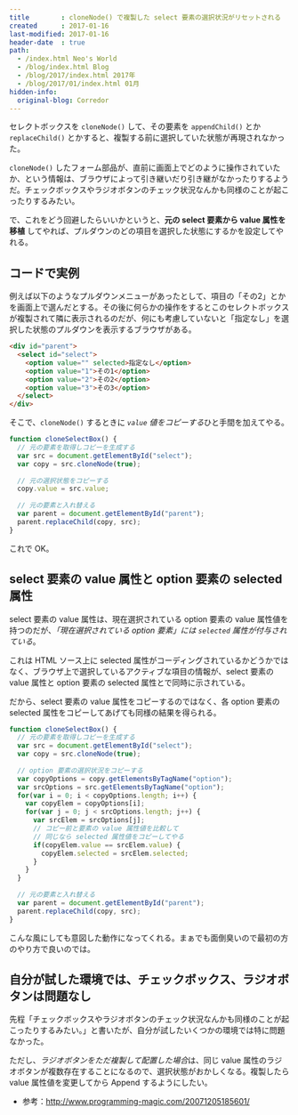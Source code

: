```yaml
---
title        : cloneNode() で複製した select 要素の選択状況がリセットされる
created      : 2017-01-16
last-modified: 2017-01-16
header-date  : true
path:
  - /index.html Neo's World
  - /blog/index.html Blog
  - /blog/2017/index.html 2017年
  - /blog/2017/01/index.html 01月
hidden-info:
  original-blog: Corredor
---
```


セレクトボックスを `cloneNode()` して、その要素を `appendChild()` とか `replaceChild()` とかすると、複製する前に選択していた状態が再現されなかった。

`cloneNode()` したフォーム部品が、直前に画面上でどのように操作されていたか、という情報は、ブラウザによって引き継いだり引き継がなかったりするようだ。チェックボックスやラジオボタンのチェック状況なんかも同様のことが起こったりするみたい。

で、これをどう回避したらいいかというと、**元の select 要素から value 属性を移植** してやれば、プルダウンのどの項目を選択した状態にするかを設定してやれる。

## コードで実例

例えば以下のようなプルダウンメニューがあったとして、項目の「その2」とかを画面上で選んだとする。その後に何らかの操作をするとこのセレクトボックスが複製されて隣に表示されるのだが、何にも考慮していないと「指定なし」を選択した状態のプルダウンを表示するブラウザがある。

```html
<div id="parent">
  <select id="select">
    <option value="" selected>指定なし</option>
    <option value="1">その1</option>
    <option value="2">その2</option>
    <option value="3">その3</option>
  </select>
</div>
```

そこで、`cloneNode()` するときに *`value` 値をコピーする*ひと手間を加えてやる。

```javascript
function cloneSelectBox() {
  // 元の要素を取得しコピーを生成する
  var src = document.getElementById("select");
  var copy = src.cloneNode(true);
  
  // 元の選択状態をコピーする
  copy.value = src.value;
  
  // 元の要素と入れ替える
  var parent = document.getElementById("parent");
  parent.replaceChild(copy, src);
}
```

これで OK。

## select 要素の value 属性と option 要素の selected 属性

select 要素の value 属性は、現在選択されている option 要素の value 属性値を持つのだが、*「現在選択されている option 要素」には `selected` 属性が付与されている*。

これは HTML ソース上に selected 属性がコーディングされているかどうかではなく、ブラウザ上で選択しているアクティブな項目の情報が、select 要素の value 属性と option 要素の selected 属性とで同時に示されている。

だから、select 要素の value 属性をコピーするのではなく、各 option 要素の selected 属性をコピーしてあげても同様の結果を得られる。

```javascript
function cloneSelectBox() {
  // 元の要素を取得しコピーを生成する
  var src = document.getElementById("select");
  var copy = src.cloneNode(true);
  
  // option 要素の選択状況をコピーする
  var copyOptions = copy.getElementsByTagName("option");
  var srcOptions = src.getElementsByTagName("option");
  for(var i = 0; i < copyOptions.length; i++) {
    var copyElem = copyOptions[i];
    for(var j = 0; j < srcOptions.length; j++) {
      var srcElem = srcOptions[j];
      // コピー前と要素の value 属性値を比較して
      // 同じなら selected 属性値をコピーしてやる
      if(copyElem.value == srcElem.value) {
        copyElem.selected = srcElem.selected;
      }
    }
  }
  
  // 元の要素と入れ替える
  var parent = document.getElementById("parent");
  parent.replaceChild(copy, src);
}
```

こんな風にしても意図した動作になってくれる。まぁでも面倒臭いので最初の方のやり方で良いのでは。

## 自分が試した環境では、チェックボックス、ラジオボタンは問題なし

先程「チェックボックスやラジオボタンのチェック状況なんかも同様のことが起こったりするみたい。」と書いたが、自分が試したいくつかの環境では特に問題なかった。

ただし、*ラジオボタンをただ複製して配置した場合*は、同じ value 属性のラジオボタンが複数存在することになるので、選択状態がおかしくなる。複製したら value 属性値を変更してから Append するようにしたい。

- 参考：<http://www.programming-magic.com/20071205185601/>

